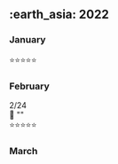 <h2> :earth_asia: 2022 </h2>
<h3> January </h3>


:star::star::star::star::star:


<h3> February </h3>

2/24
<br>:eyes: ""
<br>:star::star::star::star::star:



<h3> March </h3>
